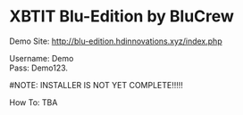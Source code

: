 # XBTIT Blu-Edition by BluCrew



Demo Site: http://blu-edition.hdinnovations.xyz/index.php

Username: Demo <br>
Pass: Demo123.

#NOTE: INSTALLER IS NOT YET COMPLETE!!!!!


How To: TBA
